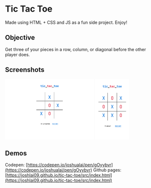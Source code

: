 # Tic Tac Toe
Made using HTML + CSS and JS as a fun side project. Enjoy!

## Objective
Get three of your pieces in a row, column, or diagonal before the other player does.

## Screenshots
<img src="desktop.png" height="200" width="auto"> <img src="mobile.png" height="200" width="auto">

## Demos
Codepen: [https://codepen.io/joshualai/pen/gOyybvr](https://codepen.io/joshualai/pen/gOyybvr)
Github pages: [https://joshlai09.github.io/tic-tac-toe/src/index.html](https://joshlai09.github.io/tic-tac-toe/src/index.html)
